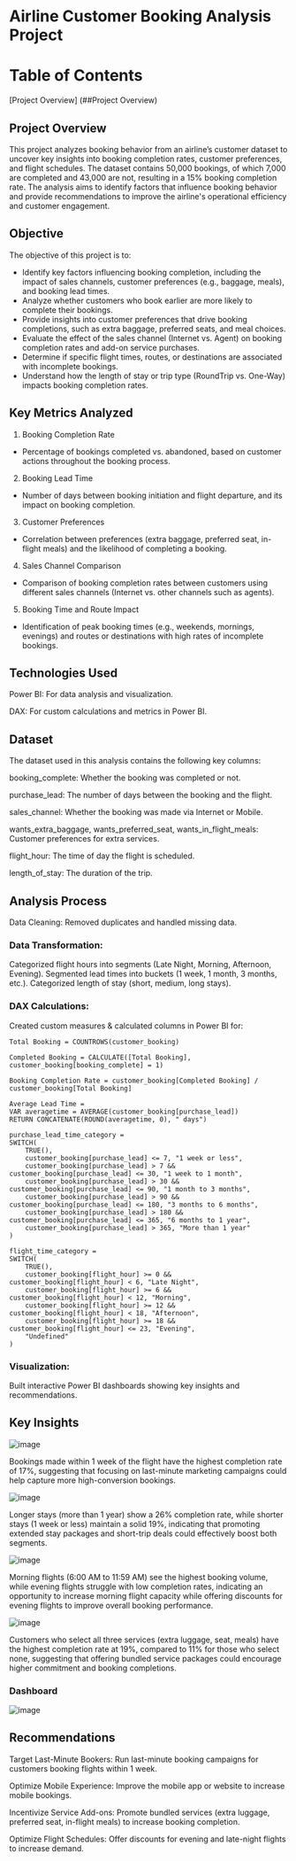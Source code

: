 # Airline Customer Booking Analysis Project

# Table of Contents

[Project Overview] (##Project Overview)

## Project Overview

This project analyzes booking behavior from an airline’s customer dataset to uncover key insights into booking completion rates, customer preferences, and flight schedules. The dataset contains 50,000 bookings, of which 7,000 are completed and 43,000 are not, resulting in a 15% booking completion rate. The analysis aims to identify factors that influence booking behavior and provide recommendations to improve the airline's operational efficiency and customer engagement.

## Objective

The objective of this project is to:

- Identify key factors influencing booking completion, including the impact of sales channels, customer preferences (e.g., baggage, meals), and booking lead times.
- Analyze whether customers who book earlier are more likely to complete their bookings.
- Provide insights into customer preferences that drive booking completions, such as extra baggage, preferred seats, and meal choices.
- Evaluate the effect of the sales channel (Internet vs. Agent) on booking completion rates and add-on service purchases.
- Determine if specific flight times, routes, or destinations are associated with incomplete bookings.
- Understand how the length of stay or trip type (RoundTrip vs. One-Way) impacts booking completion rates.

## Key Metrics Analyzed

1. Booking Completion Rate

- Percentage of bookings completed vs. abandoned, based on customer actions throughout the booking process.

2. Booking Lead Time

- Number of days between booking initiation and flight departure, and its impact on booking completion.

3. Customer Preferences

- Correlation between preferences (extra baggage, preferred seat, in-flight meals) and the likelihood of completing a booking.

4. Sales Channel Comparison

- Comparison of booking completion rates between customers using different sales channels (Internet vs. other channels such as agents).

5. Booking Time and Route Impact

- Identification of peak booking times (e.g., weekends, mornings, evenings) and routes or destinations with high rates of incomplete bookings.

## Technologies Used

Power BI: For data analysis and visualization.

DAX: For custom calculations and metrics in Power BI.

## Dataset

The dataset used in this analysis contains the following key columns:

booking_complete: Whether the booking was completed or not.

purchase_lead: The number of days between the booking and the flight.

sales_channel: Whether the booking was made via Internet or Mobile.

wants_extra_baggage, wants_preferred_seat, wants_in_flight_meals: Customer preferences for extra services.

flight_hour: The time of day the flight is scheduled.

length_of_stay: The duration of the trip.

## Analysis Process

Data Cleaning: Removed duplicates and handled missing data.

### Data Transformation:

Categorized flight hours into segments (Late Night, Morning, Afternoon, Evening).
Segmented lead times into buckets (1 week, 1 month, 3 months, etc.).
Categorized length of stay (short, medium, long stays).

### DAX Calculations: 

Created custom measures & calculated columns in Power BI for:

```dax
Total Booking = COUNTROWS(customer_booking)
```
```dax
Completed Booking = CALCULATE([Total Booking], customer_booking[booking_complete] = 1)
```
```dax
Booking Completion Rate = customer_booking[Completed Booking] / customer_booking[Total Booking]
```
```dax
Average Lead Time = 
VAR averagetime = AVERAGE(customer_booking[purchase_lead])
RETURN CONCATENATE(ROUND(averagetime, 0), " days")
```
```dax
purchase_lead_time_category = 
SWITCH(
    TRUE(),
    customer_booking[purchase_lead] <= 7, "1 week or less",
    customer_booking[purchase_lead] > 7 && customer_booking[purchase_lead] <= 30, "1 week to 1 month",
    customer_booking[purchase_lead] > 30 && customer_booking[purchase_lead] <= 90, "1 month to 3 months",
    customer_booking[purchase_lead] > 90 && customer_booking[purchase_lead] <= 180, "3 months to 6 months",
    customer_booking[purchase_lead] > 180 && customer_booking[purchase_lead] <= 365, "6 months to 1 year",
    customer_booking[purchase_lead] > 365, "More than 1 year"
)
```
```dax
flight_time_category = 
SWITCH(
    TRUE(),
    customer_booking[flight_hour] >= 0 && customer_booking[flight_hour] < 6, "Late Night",
    customer_booking[flight_hour] >= 6 && customer_booking[flight_hour] < 12, "Morning",
    customer_booking[flight_hour] >= 12 && customer_booking[flight_hour] < 18, "Afternoon",
    customer_booking[flight_hour] >= 18 && customer_booking[flight_hour] <= 23, "Evening",
    "Undefined"
)
```
### Visualization: 

Built interactive Power BI dashboards showing key insights and recommendations.

## Key Insights

![image](https://github.com/user-attachments/assets/bb839980-4b58-4139-a1e9-182bab92120a)

Bookings made within 1 week of the flight have the highest completion rate of 17%, suggesting that focusing on last-minute marketing campaigns could help capture more high-conversion bookings.

![image](https://github.com/user-attachments/assets/94684491-6649-4ce4-ab6d-ad24c20de009)

Longer stays (more than 1 year) show a 26% completion rate, while shorter stays (1 week or less) maintain a solid 19%, indicating that promoting extended stay packages and short-trip deals could effectively boost both segments.

![image](https://github.com/user-attachments/assets/0707ec22-103e-4917-8d16-9675fc492135)

Morning flights (6:00 AM to 11:59 AM) see the highest booking volume, while evening flights struggle with low completion rates, indicating an opportunity to increase morning flight capacity while offering discounts for evening flights to improve overall booking performance.

![image](https://github.com/user-attachments/assets/e218a035-0d1d-42fb-a1be-8776c1d3cd67)

Customers who select all three services (extra luggage, seat, meals) have the highest completion rate at 19%, compared to 11% for those who select none, suggesting that offering bundled service packages could encourage higher commitment and booking completions.

### Dashboard

![image](https://github.com/user-attachments/assets/cf79c9d8-62f1-447e-8006-aa2f72c1bb53)

## Recommendations

Target Last-Minute Bookers: Run last-minute booking campaigns for customers booking flights within 1 week.

Optimize Mobile Experience: Improve the mobile app or website to increase mobile bookings.

Incentivize Service Add-ons: Promote bundled services (extra luggage, preferred seat, in-flight meals) to increase booking completion.

Optimize Flight Schedules: Offer discounts for evening and late-night flights to increase demand.
